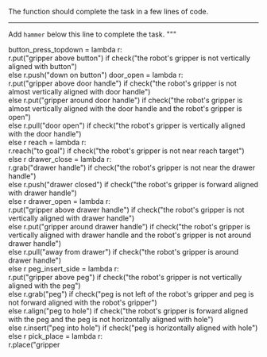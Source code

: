 

The function should complete the task in a few lines of code.

- - -

Add `hammer` below this line to complete the task.
"""

button_press_topdown = lambda r: \
    r.put("gripper above button") if check("the robot's gripper is not vertically aligned with button") \
    else r.push("down on button")
door_open = lambda r: \
    r.put("gripper above door handle") if check("the robot's gripper is not almost vertically aligned with door handle") \
    else r.put("gripper around door handle") if check("the robot's gripper is almost vertically aligned with the door handle and the robot's gripper is open") \
    else r.pull("door open") if check("the robot's gripper is vertically aligned with the door handle") \
    else r
reach = lambda r: \
    r.reach("to goal") if check("the robot's gripper is not near reach target") \
    else r
drawer_close = lambda r: \
    r.grab("drawer handle") if check("the robot's gripper is not near the drawer handle") \
    else r.push("drawer closed") if check("the robot's gripper is forward aligned with drawer handle") \
    else r
drawer_open = lambda r: \
    r.put("gripper above drawer handle") if check("the robot's gripper is not vertically aligned with drawer handle") \
    else r.put("gripper around drawer handle") if check("the robot's gripper is vertically aligned with drawer handle and the robot's gripper is not around drawer handle") \
    else r.pull("away from drawer") if check("the robot's gripper is around drawer handle") \
    else r
peg_insert_side = lambda r: \
    r.put("gripper above peg") if check("the robot's gripper is not vertically aligned with the peg") \
    else r.grab("peg") if check("peg is not left of the robot's gripper and peg is not forward aligned with the robot's gripper") \
    else r.align("peg to hole") if check("the robot's gripper is forward aligned with the peg and the peg is not horizontally aligned with hole") \
    else r.insert("peg into hole") if check("peg is horizontally aligned with hole") \
    else r
pick_place = lambda r: \
    r.place("gripper